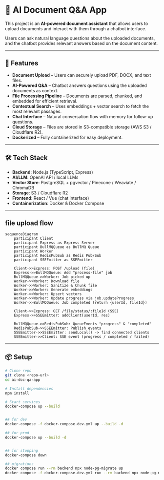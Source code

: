 # 📄 AI Document Q&A App

This project is an **AI-powered document assistant** that allows users to upload documents and interact with them through a chatbot interface.

Users can ask natural language questions about the uploaded documents, and the chatbot provides relevant answers based on the document content.

---

## 🚀 Features

- **Document Upload** – Users can securely upload PDF, DOCX, and text files.
- **AI-Powered Q&A** – Chatbot answers questions using the uploaded documents as context.
- **File Processing Pipeline** – Documents are parsed, chunked, and embedded for efficient retrieval.
- **Contextual Search** – Uses embeddings + vector search to fetch the most relevant passages.
- **Chat Interface** – Natural conversation flow with memory for follow-up questions.
- **Cloud Storage** – Files are stored in S3-compatible storage (AWS S3 / Cloudflare R2).
- **Dockerized** – Fully containerized for easy deployment.

---

## 🛠️ Tech Stack

- **Backend**: Node.js (TypeScript, Express)
- **AI/LLM**: OpenAI API / local LLMs
- **Vector Store**: PostgreSQL + pgvector / Pinecone / Weaviate / ChromaDB
- **Storage**: S3 / Cloudflare R2
- **Frontend**: React / Vue (chat interface)
- **Containerization**: Docker & Docker Compose

---

## file upload flow

```mermaid
sequenceDiagram
    participant Client
    participant Express as Express Server
    participant BullMQQueue as BullMQ Queue
    participant Worker
    participant RedisPubSub as Redis Pub/Sub
    participant SSEEmitter as SSEEmitter

    Client->>Express: POST /upload (file)
    Express->>BullMQQueue: Add "process-file" job
    BullMQQueue->>Worker: Job picked up
    Worker->>Worker: Download file
    Worker->>Worker: Sanitize & Chunk file
    Worker->>Worker: Generate embeddings
    Worker->>Worker: Upsert vectors
    Worker->>Worker: Update progress via job.updateProgress
    Worker->>BullMQQueue: Job completed (return {userId, fileId})

    Client->>Express: GET /file/status/:fileId (SSE)
    Express->>SSEEmitter: addClient(userId, res)

    BullMQQueue->>RedisPubSub: QueueEvents "progress" & "completed"
    RedisPubSub->>SSEEmitter: Publish events
    SSEEmitter->>SSEEmitter: sendLocal() -> find connected clients
    SSEEmitter->>Client: SSE event (progress / completed / failed)

```

---

## 📦 Setup

```bash
# Clone repo
git clone <repo-url>
cd ai-doc-qa-app

# Install dependencies
npm install

# Start services
docker-compose up --build


## for dev
docker-compose -f docker-compose.dev.yml up --build -d

## for prod
docker-compose up --build -d


## for stopping
docker-compose down

## migrations
docker compose run --rm backend npx node-pg-migrate up
docker compose -f docker-compose.dev.yml run --rm backend npx node-pg-migrate up
```
